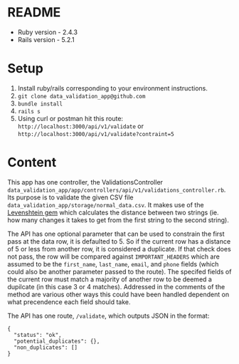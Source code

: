 # README

* Ruby version - 2.4.3
* Rails version - 5.2.1

# Setup

1. Install ruby/rails corresponding to your environment instructions.
2. `git clone data_validation_app@github.com`
3. `bundle install`
4. `rails s`
5. Using curl or postman hit this route: `http://localhost:3000/api/v1/validate` or `http://localhost:3000/api/v1/validate?contraint=5`

# Content
This app has one controller, the ValidationsController `data_validation_app/app/controllers/api/v1/validations_controller.rb`. Its purpose is to validate the given CSV file `data_validation_app/storage/normal_data.csv`. It makes use of the [Levenshtein gem](https://github.com/dbalatero/levenshtein-ffi) which calculates the distance between two strings (ie. how many changes it takes to get from the first string to the second string).

The API has one optional parameter that can be used to constrain the first pass at the data row, it is defaulted to 5. So if the current row has a distance of 5 or less from another row, it is considered a duplicate. If that check does not pass, the row will be compared against `IMPORTANT_HEADERS` which are assumed to be the `first_name`, `last_name`, `email`, and `phone` fields (which could also be another parameter passed to the route). The specifed fields of the current row must match a majority of another row to be deemed a dupilcate (in this case 3 or 4 matches). Addressed in the comments of the method are various other ways this could have been handled dependent on what precendence each field should take.

The API has one route, `/validate`, which outputs JSON in the format:
```
{
  "status": "ok",
  "potential_duplicates": {},
  "non_duplicates": []
}
```
